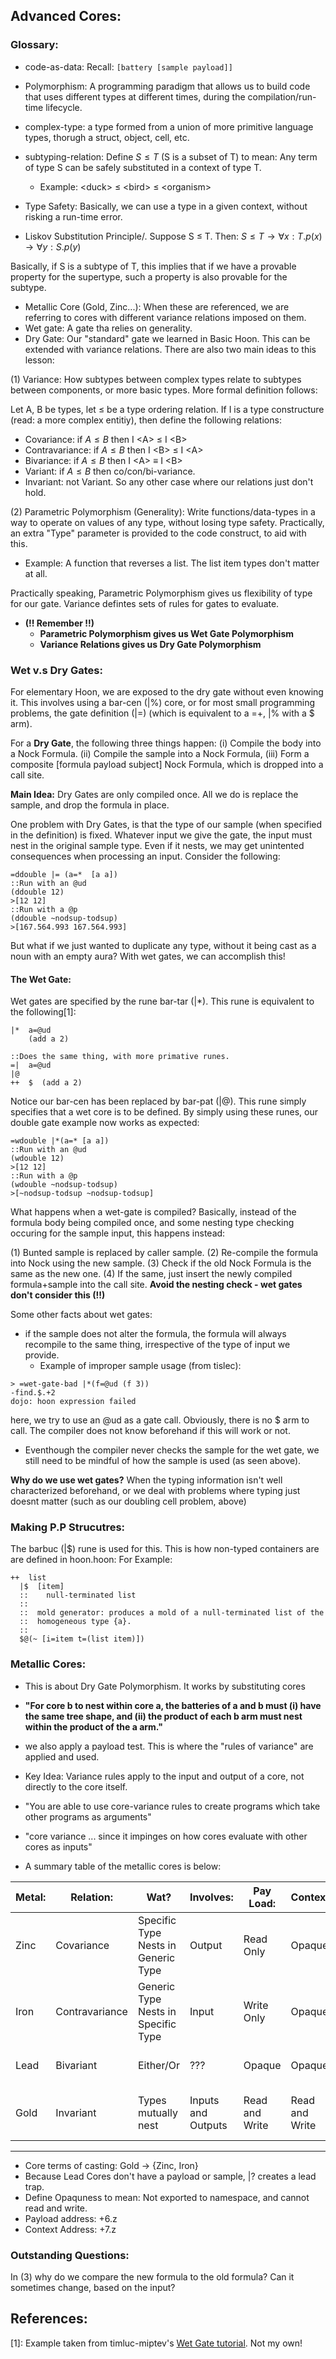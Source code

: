 ## Advanced Cores:

### Glossary:

- code-as-data: Recall: `[battery [sample payload]]`
- Polymorphism: A programming paradigm that allows us to build code that uses different types at different times, during the compilation/run-time lifecycle.
- complex-type: a type formed from a union of more primitive language types, thorugh a struct, object, cell, etc.
- subtyping-relation: Define $S \leq T$ (S is a subset of T) to mean:  Any term of type S can be safely substituted in a context of type T.
    - Example:  \<duck\> $\leq$ \<bird\> $\leq$ \<organism\>

- Type Safety: Basically, we can use a type in a given context, without risking a run-time error.
- Liskov Substitution Principle/. Suppose S $\leq$ T. Then:
$S \leq T \rightarrow \forall x:T.p(x)\rightarrow \forall y: S.p(y)$

Basically, if S is a subtype of T, this implies that if we have a provable property for the supertype, such a property is also provable for the subtype.

- Metallic Core (Gold, Zinc...): When these are referenced, we are referring to cores with different variance relations imposed on them.
- Wet gate: A gate tha relies on generality.
- Dry Gate: Our "standard" gate we learned in Basic Hoon. This can be extended with variance relations.
There are also two main ideas to this lesson:

(1) Variance: How subtypes between complex types relate to subtypes between components, or more basic types. More formal definition follows:

Let A, B be types, let $\leq$ be a type ordering relation. If I is a type constructure (read: a more complex entitiy), then define the following relations:

- Covariance: if $A \leq B$ then I \<A\> $\leq$ I \<B\>
- Contravariance: if $A \leq B$ then I \<B\> $\leq$ I \<A\>
- Bivariance: if $A \leq B$ then I \<A\> $\equiv$ I \<B\>
- Variant: if $A \leq B$ then co/con/bi-variance.
- Invariant: not Variant. So any other case where our relations just don't hold.



(2) Parametric Polymorphism (Generality):  Write functions/data-types in a way to operate on values of any type, without losing type safety. Practically, an extra "Type" parameter is provided to the code construct, to aid with this.

- Example: A function that reverses a list. The list item types don't matter at all.

Practically speaking, Parametric Polymorphism gives us flexibility of type for our gate. Variance defintes sets of rules for gates to evaluate.
- **(!! Remember !!)**
    - **Parametric Polymorphism gives us Wet Gate Polymorphism**
    - **Variance Relations gives us Dry Gate Polymorphism**
### Wet v.s Dry Gates:

For elementary Hoon, we are exposed to the dry gate without even knowing it. This involves using a bar-cen (|%) core, or for most small programming problems, the gate definition (|=) (which is equivalent to a =+, |% with a $ arm).

For a **Dry Gate**, the following three things happen: (i) Compile the body into a Nock Formula. (ii) Compile the sample into a Nock Formula, (iii) Form a composite [formula payload subject] Nock Formula, which is dropped into a call site.  

**Main Idea:** Dry Gates are only compiled once. All we do is replace the sample, and drop the formula in place.

One problem with Dry Gates, is that the type of our sample (when specified in the definition) is fixed. Whatever input we give the gate, the input must nest in the original sample type. Even if it nests, we may get unintented consequences when processing an input. Consider the following:

```
=ddouble |= (a=*  [a a])
::Run with an @ud
(ddouble 12)
>[12 12]
::Run with a @p
(ddouble ~nodsup-todsup)
>[167.564.993 167.564.993]

```

But what if we just wanted to duplicate any type,  without it being cast as a noun with an empty aura? With wet gates, we can accomplish this!


#### The Wet Gate:

Wet gates are specified by the rune bar-tar (|*). This rune is equivalent to the following[1]:

```
|*  a=@ud
    (add a 2)

::Does the same thing, with more primative runes.
=|  a=@ud
|@
++  $  (add a 2)
```

Notice our bar-cen has been replaced by bar-pat (|@). This rune simply specifies that a wet core is to be defined.  By simply using these runes, our double gate example now works as expected:

```
=wdouble |*(a=* [a a])
::Run with an @ud
(wdouble 12)
>[12 12]
::Run with a @p
(wdouble ~nodsup-todsup)
>[~nodsup-todsup ~nodsup-todsup]
```

What happens when a wet-gate is compiled? Basically, instead of the formula body being compiled once, and some nesting type checking occuring for the sample input, this happens instead:

(1) Bunted sample is replaced by caller sample.
(2) Re-compile the formula into Nock using the new sample.
(3) Check if the old Nock Formula is the same as the new one.
(4)  If the same, just insert the newly compiled formula+sample into the call site. **Avoid the nesting check - wet gates don't consider this (!!)**

Some other facts about wet gates:
- if the sample does not alter the formula, the formula will always recompile to the same thing, irrespective of the type of input we provide.
    - Example of improper sample usage (from tislec):

```
> =wet-gate-bad |*(f=@ud (f 3))
-find.$.+2
dojo: hoon expression failed
```

here, we try to use an @ud as a gate call. Obviously, there is no $ arm to call.  The compiler does not know beforehand if this will work or not.

- Eventhough the compiler never checks the sample for the wet gate, we still need to be mindful of how the sample is used (as seen above).

**Why do we use wet gates?**  When the typing information isn't well characterized beforehand, or we deal with problems where typing just doesnt matter (such as our doubling cell problem, above)

### Making P.P Strucutres:

The barbuc (|$) rune is used for this. This is how non-typed containers are are defined in hoon.hoon: For Example:

```
++  list
  |$  [item]
  ::    null-terminated list
  ::
  ::  mold generator: produces a mold of a null-terminated list of the
  ::  homogeneous type {a}.
  ::
  $@(~ [i=item t=(list item)])

```

### Metallic Cores:

- This is about Dry Gate Polymorphism. It works by substituting cores

-  **"For core b to nest within core a, the batteries of a and b must (i) have the same tree shape, and (ii) the product of each b arm must nest within the product of the a arm."**

- we also apply a payload test. This is where the "rules of variance" are applied and used.

- Key Idea: Variance rules apply to the input and output of a core, not directly to the core itself.

- "You are able to use core-variance rules to create programs which take other programs as arguments"

- "core variance ... since it impinges on how cores evaluate with other cores as inputs"

- A summary table of the metallic cores is below:

| Metal: | Relation: | Wat? | Involves: | Pay Load: | Context: | Cast Rune: | Other Notes: |
|---|---|---|---|---|---|---|---| 
| Zinc | Covariance | Specific Type Nests in Generic Type | Output | Read Only | Opaque |  ^& | PP Rep: "&" |
| Iron | Contravariance | Generic Type Nests in Specific Type | Input | Write Only | Opaque | \|~ |  PP Rep: "|" |
| Lead | Bivariant | Either/Or | ??? | Opaque | Opaque | \|? |  Rare - for completeness. PP rep: "?" |
| Gold | Invariant | Types mutually nest | Inputs and Outputs | Read and Write | Read and Write | NA |  Common everyday core. PP Rep: "." |
---

- Core terms of casting:  Gold -> {Zinc, Iron} 
- Because Lead Cores don't have a payload or sample, |? creates a lead trap.
- Define Opaquness to mean: Not exported to namespace, and cannot read and write.
- Payload address: +6.z
- Context Address: +7.z

### Outstanding Questions:

In (3) why do we compare the new formula to the old formula? Can it sometimes change, based on the input?

## References:

[1]: Example taken from timluc-miptev's [Wet Gate tutorial](https://blog.timlucmiptev.space/wetgates.html). Not my own!
